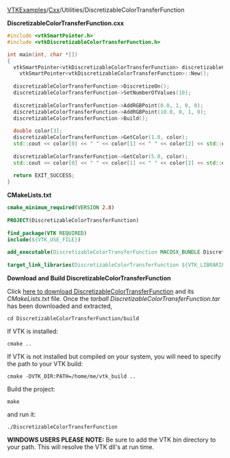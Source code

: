 [VTKExamples](/home/)/[Cxx](/Cxx)/Utilities/DiscretizableColorTransferFunction

**DiscretizableColorTransferFunction.cxx**
```c++
#include <vtkSmartPointer.h>
#include <vtkDiscretizableColorTransferFunction.h>

int main(int, char *[])
{
  vtkSmartPointer<vtkDiscretizableColorTransferFunction> discretizableColorTransferFunction = 
    vtkSmartPointer<vtkDiscretizableColorTransferFunction>::New();
  
  discretizableColorTransferFunction->DiscretizeOn();
  discretizableColorTransferFunction->SetNumberOfValues(10);
  
  discretizableColorTransferFunction->AddRGBPoint(0.0, 1, 0, 0);
  discretizableColorTransferFunction->AddRGBPoint(10.0, 0, 1, 0);
  discretizableColorTransferFunction->Build();
  
  double color[3];
  discretizableColorTransferFunction->GetColor(1.0, color);
  std::cout << color[0] << " " << color[1] << " " << color[2] << std::endl;
  
  discretizableColorTransferFunction->GetColor(5.0, color);
  std::cout << color[0] << " " << color[1] << " " << color[2] << std::endl;
  
  return EXIT_SUCCESS;
}
```
**CMakeLists.txt**
```cmake
cmake_minimum_required(VERSION 2.8)
 
PROJECT(DiscretizableColorTransferFunction)
 
find_package(VTK REQUIRED)
include(${VTK_USE_FILE})
 
add_executable(DiscretizableColorTransferFunction MACOSX_BUNDLE DiscretizableColorTransferFunction.cxx)
 
target_link_libraries(DiscretizableColorTransferFunction ${VTK_LIBRARIES})
```

**Download and Build DiscretizableColorTransferFunction**

Click [here to download DiscretizableColorTransferFunction](https://github.com/lorensen/VTKWikiExamplesTarballs/raw/master/DiscretizableColorTransferFunction.tar) and its *CMakeLists.txt* file.
Once the *tarball DiscretizableColorTransferFunction.tar* has been downloaded and extracted,
```
cd DiscretizableColorTransferFunction/build 
```
If VTK is installed:
```
cmake ..
```
If VTK is not installed but compiled on your system, you will need to specify the path to your VTK build:
```
cmake -DVTK_DIR:PATH=/home/me/vtk_build ..
```
Build the project:
```
make
```
and run it:
```
./DiscretizableColorTransferFunction
```
**WINDOWS USERS PLEASE NOTE:** Be sure to add the VTK bin directory to your path. This will resolve the VTK dll's at run time.

